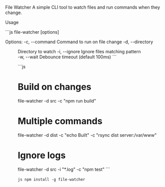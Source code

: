 File Watcher
A simple CLI tool to watch files and run commands when they change.

Usage

​```js
file-watcher [options] 

Options:
-c, --command <cmd>    Command to run on file change
-d, --directory <dir>  Directory to watch
-i, --ignore <pattern> Ignore files matching pattern  
-w, --wait <ms>        Debounce timeout (default 100ms)
​```


​```js

# Build on changes
file-watcher -d src -c "npm run build"

# Multiple commands
file-watcher -d dist -c "echo Built" -c "rsync dist server:/var/www" 

# Ignore logs 
file-watcher -d src -i "*.log" -c "npm test"
​```

​```js
npm install -g file-watcher
​```
